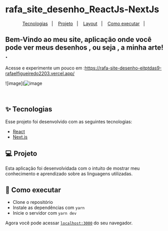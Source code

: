 # rafa_site_desenho_ReactJs-NextJs


<p align="center">
  <a href="#-tecnologias">Tecnologias</a>&nbsp;&nbsp;&nbsp;|&nbsp;&nbsp;&nbsp;
  <a href="#-projeto">Projeto</a>&nbsp;&nbsp;&nbsp;|&nbsp;&nbsp;&nbsp;
  <a href="#-layout">Layout</a>&nbsp;&nbsp;&nbsp;|&nbsp;&nbsp;&nbsp;
  <a href="#-como-executar">Como executar</a>&nbsp;&nbsp;&nbsp;|&nbsp;&nbsp;&nbsp;
  
</p>
 
 ## Bem-Vindo ao meu site, aplicação onde você pode ver meus desenhos , ou seja , a minha arte! .
 Acesse e experimente um pouco em :https://rafa-site-desenho-eitptdas9-rafaelfigueiredo2203.vercel.app/
 
![image](![image](https://user-images.githubusercontent.com/60237326/121439015-71992180-c95b-11eb-9d1d-506d820609e9.png)








<br>



## ✨ Tecnologias

Esse projeto foi desenvolvido com as seguintes tecnologias:

- [React](https://reactjs.org)
- [Next.js](https://nextjs.org/)


## 💻 Projeto

Esta aplicação foi desenvolvidada com o intuito de mostrar meu conhecimento e aprendizado sobre as linguagens utilizadas.



## 🚀 Como executar

- Clone o repositório
- Instale as dependências com `yarn`
- Inicie o servidor com `yarn dev`

Agora você pode acessar [`localhost:3000`](http://localhost:3000) do seu navegador.


